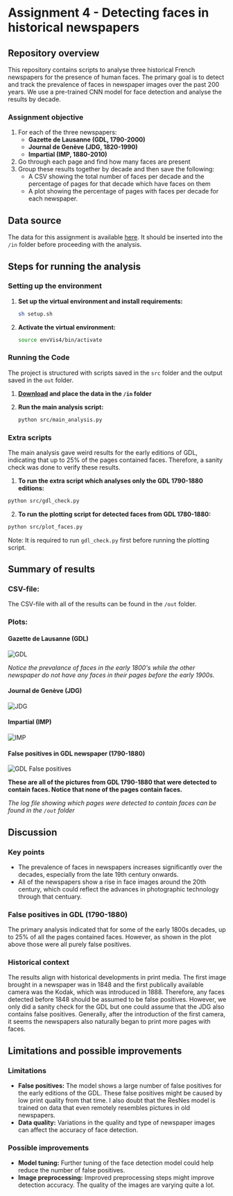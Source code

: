 # Assignment 4 - Detecting faces in historical newspapers

## Repository overview
This repository contains scripts to analyse three historical French newspapers for the presence of human faces. The primary goal is to detect and track the prevalence of faces in newspaper images over the past 200 years. 
We use a pre-trained CNN model for face detection and analyse the results by decade.

### Assignment objective
1. For each of the three newspapers:
    - **Gazette de Lausanne (GDL, 1790-2000)**
    - **Journal de Genève (JDG, 1820-1990)**
    - **Impartial (IMP, 1880-2010)**
2. Go through each page and find how many faces are present
3. Group these results together by decade and then save the following:
    - A CSV showing the total number of faces per decade and the percentage of pages for that decade which have faces on them
    - A plot showing the percentage of pages with faces per decade for each newspaper.
  
## Data source
The data for this assignment is available [here](https://zenodo.org/records/3706863).
It should be inserted into the `/in` folder before proceeding with the analysis.

## Steps for running the analysis

### Setting up the environment
1. **Set up the virtual environment and install requirements:**
    ```bash
    sh setup.sh
    ```
3. **Activate the virtual environment:**
    ```bash
    source envVis4/bin/activate
    ```

### Running the Code
The project is structured with scripts saved in the `src` folder and the output saved in the `out` folder.

1. **[Download](https://zenodo.org/records/3706863) and place the data in the `/in` folder**

2. **Run the main analysis script:**
    ```bash
    python src/main_analysis.py
    ```

### Extra scripts
The main analysis gave weird results for the early editions of GDL, indicating that up to 25% of the pages contained faces. Therefore, a sanity check was done to verify these results.

1. **To run the extra script which analyses only the GDL 1790-1880 editions:**
```bash
python src/gdl_check.py

```

2. **To run the plotting script for detected faces from GDL 1780-1880:**
```bash
python src/plot_faces.py
```
Note: It is required to run `gdl_check.py` first before running the plotting script.

## Summary of results
### CSV-file:
The CSV-file with all of the results can be found in the `/out` folder.

### Plots:

#### Gazette de Lausanne (GDL)
![GDL](https://github.com/BayesianBoi/cds-visual/blob/main/assignments/assignment%204/out/GDL_faces_plot.png)

*Notice the prevalance of faces in the early 1800's while the other newspaper do not have any faces in their pages before the early 1900s.*


#### Journal de Genève (JDG)
![JDG](https://github.com/BayesianBoi/cds-visual/blob/main/assignments/assignment%204/out/JDG_faces_plot.png)


#### Impartial (IMP)
![IMP](https://github.com/BayesianBoi/cds-visual/blob/main/assignments/assignment%204/out/IMP_faces_plot.png)


#### False positives in GDL newspaper (1790-1880)
![GDL False positives](https://github.com/BayesianBoi/cds-visual/blob/main/assignments/assignment%204/out/sanity_check_for_GDL_1790_1880.png)

**These are all of the pictures from GDL 1790-1880 that were detected to contain faces. Notice that none of the pages contain faces.**

*The log file showing which pages were detected to contain faces can be found in the `/out` folder*

## Discussion
### Key points
- The prevalence of faces in newspapers increases significantly over the decades, especially from the late 19th century onwards.
- All of the newspapers show a rise in face images around the 20th century, which could reflect the advances in photographic technology through that centuary.

### False positives in GDL (1790-1880)
The primary analysis indicated that for some of the early 1800s decades, up to 25% of all the pages contained faces. However, as shown in the plot above those were all purely false positives.

### Historical context
The results align with historical developments in print media. The first image brought in a newspaper was in 1848 and the first publically available camera was the Kodak, which was introduced in 1888. Therefore, any faces detected before 1848 should be assumed to be false positives. However, we only did a sanity check for the GDL but one could assume that the JDG also contains false positives. Generally, after the introduction of the first camera, it seems the newspapers also naturally began to print more pages with faces.

## Limitations and possible improvements
### Limitations
- **False positives:** The model shows a large number of false positives for the early editions of the GDL. These false positives might be caused by low print quality from that time. I also doubt that the ResNes model is trained on data that even remotely resembles pictures in old newspapers.
- **Data quality:** Variations in the quality and type of newspaper images can affect the accuracy of face detection.

### Possible improvements
- **Model tuning:** Further tuning of the face detection model could help reduce the number of false positives.
- **Image preprocessing:** Improved preprocessing steps might improve detection accuracy. The quality of the images are varying quite a lot.
